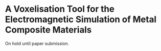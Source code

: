 # A Voxelisation Tool for the Electromagnetic Simulation of Metal Composite Materials

On hold until paper submission.
